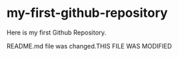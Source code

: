 # my-first-github-repository
Here is my first Github Repository.

README.md file was changed.THIS FILE WAS MODIFIED
